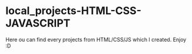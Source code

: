 # local_projects-HTML-CSS-JAVASCRIPT
Here ou can find every projects from HTML/CSS/JS which I created. Enjoy :D
